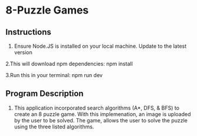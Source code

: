 # 8-Puzzle Games

## Instructions

1. Ensure Node.JS is installed on your local machine. Update to the latest  version

2.This will download npm dependencies: npm install

3.Run this in your terminal: npm run dev


## Program Description

1. This application incorporated search algorithms (A*, DFS, & BFS) to create an 8 puzzle game. With this implemenation, an image is uploaded by the user to be solved. The game, allows the user to solve the puzzle using the three listed algorithms.
